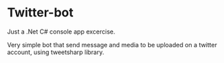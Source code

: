 # Twitter-bot

Just a .Net C# console app excercise.

Very simple bot that send message and media to be uploaded on a twitter account, using tweetsharp library.
